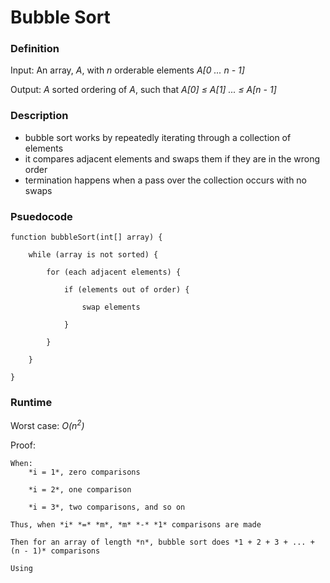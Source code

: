 # Bubble Sort

### Definition
Input: An array, *A*, with *n* orderable elements *A[0 ... n - 1]*

Output: *A* sorted ordering of *A*, such that *A[0] &le; A[1] ... &le; A[n - 1]* 

### Description
* bubble sort works by repeatedly iterating through a collection of elements
* it compares adjacent elements and swaps them if they are in the wrong order
* termination happens when a pass over the collection occurs with no swaps

### Psuedocode

    function bubbleSort(int[] array) {
        
        while (array is not sorted) {
        
            for (each adjacent elements) {
         
                if (elements out of order) {
         
                    swap elements
         
                }
        
            }
    
        }

    } 


### Runtime
Worst case: *O(n<sup>2</sup>)*

Proof: 
    
    When: 
        *i = 1*, zero comparisons

        *i = 2*, one comparison

        *i = 3*, two comparisons, and so on 
    
    Thus, when *i* *=* *m*, *m* *-* *1* comparisons are made

    Then for an array of length *n*, bubble sort does *1 + 2 + 3 + ... + (n - 1)* comparisons

    Using 

 
